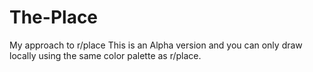 # The-Place
My approach to r/place
This is an Alpha version and you can only draw locally using the same color palette as r/place.
